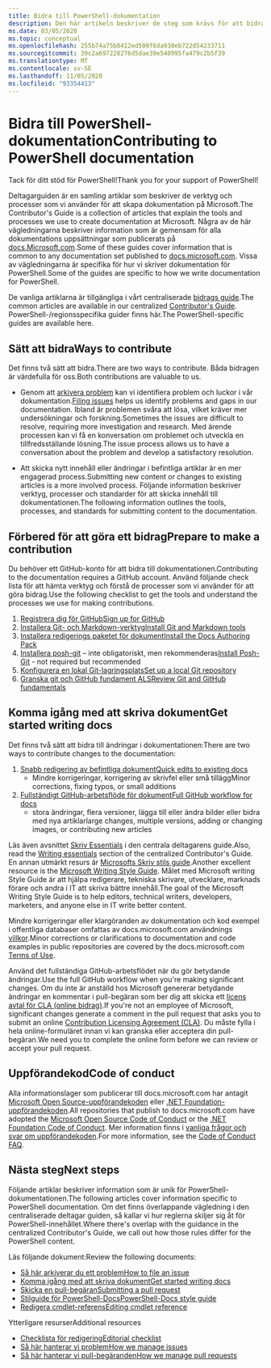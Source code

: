 ```yaml
---
title: Bidra till PowerShell-dokumentation
description: Den här artikeln beskriver de steg som krävs för att bidra till PowerShell-dokumentationen.
ms.date: 03/05/2020
ms.topic: conceptual
ms.openlocfilehash: 255b74a75b8412ed509f6da930eb722d54233711
ms.sourcegitcommit: 39c2a697228276d5dae39e540995fa479c2b5f39
ms.translationtype: MT
ms.contentlocale: sv-SE
ms.lasthandoff: 11/05/2020
ms.locfileid: "93354413"
---
```

# <a name="contributing-to-powershell-documentation"></a><span data-ttu-id="26c32-103">Bidra till PowerShell-dokumentation</span><span class="sxs-lookup"><span data-stu-id="26c32-103">Contributing to PowerShell documentation</span></span>

<span data-ttu-id="26c32-104">Tack för ditt stöd för PowerShell!</span><span class="sxs-lookup"><span data-stu-id="26c32-104">Thank you for your support of PowerShell!</span></span>

<span data-ttu-id="26c32-105">Deltagarguiden är en samling artiklar som beskriver de verktyg och processer som vi använder för att skapa dokumentation på Microsoft.</span><span class="sxs-lookup"><span data-stu-id="26c32-105">The Contributor's Guide is a collection of articles that explain the tools and processes we use to create documentation at Microsoft.</span></span> <span data-ttu-id="26c32-106">Några av de här vägledningarna beskriver information som är gemensam för alla dokumentations uppsättningar som publicerats på [docs.Microsoft.com][docs].</span><span class="sxs-lookup"><span data-stu-id="26c32-106">Some of these guides cover information that is common to any documentation set published to [docs.microsoft.com][docs].</span></span> <span data-ttu-id="26c32-107">Vissa av vägledningarna är specifika för hur vi skriver dokumentation för PowerShell.</span><span class="sxs-lookup"><span data-stu-id="26c32-107">Some of the guides are specific to how we write documentation for PowerShell.</span></span>

<span data-ttu-id="26c32-108">De vanliga artiklarna är tillgängliga i vårt centraliserade [bidrags guide][contribute].</span><span class="sxs-lookup"><span data-stu-id="26c32-108">The common articles are available in our centralized [Contributor's Guide][contribute].</span></span> <span data-ttu-id="26c32-109">PowerShell-/regionsspecifika guider finns här.</span><span class="sxs-lookup"><span data-stu-id="26c32-109">The PowerShell-specific guides are available here.</span></span>

## <a name="ways-to-contribute"></a><span data-ttu-id="26c32-110">Sätt att bidra</span><span class="sxs-lookup"><span data-stu-id="26c32-110">Ways to contribute</span></span>

<span data-ttu-id="26c32-111">Det finns två sätt att bidra.</span><span class="sxs-lookup"><span data-stu-id="26c32-111">There are two ways to contribute.</span></span> <span data-ttu-id="26c32-112">Båda bidragen är värdefulla för oss.</span><span class="sxs-lookup"><span data-stu-id="26c32-112">Both contributions are valuable to us.</span></span>

- <span data-ttu-id="26c32-113">Genom att [arkivera problem][file-an-issue] kan vi identifiera problem och luckor i vår dokumentation.</span><span class="sxs-lookup"><span data-stu-id="26c32-113">[Filing issues][file-an-issue] helps us identify problems and gaps in our documentation.</span></span> <span data-ttu-id="26c32-114">Ibland är problemen svåra att lösa, vilket kräver mer undersökningar och forskning.</span><span class="sxs-lookup"><span data-stu-id="26c32-114">Sometimes the issues are difficult to resolve, requiring more investigation and research.</span></span> <span data-ttu-id="26c32-115">Med ärende processen kan vi få en konversation om problemet och utveckla en tillfredsställande lösning.</span><span class="sxs-lookup"><span data-stu-id="26c32-115">The issue process allows us to have a conversation about the problem and develop a satisfactory resolution.</span></span>

- <span data-ttu-id="26c32-116">Att skicka nytt innehåll eller ändringar i befintliga artiklar är en mer engagerad process.</span><span class="sxs-lookup"><span data-stu-id="26c32-116">Submitting new content or changes to existing articles is a more involved process.</span></span> <span data-ttu-id="26c32-117">Följande information beskriver verktyg, processer och standarder för att skicka innehåll till dokumentationen.</span><span class="sxs-lookup"><span data-stu-id="26c32-117">The following information outlines the tools, processes, and standards for submitting content to the documentation.</span></span>

## <a name="prepare-to-make-a-contribution"></a><span data-ttu-id="26c32-118">Förbered för att göra ett bidrag</span><span class="sxs-lookup"><span data-stu-id="26c32-118">Prepare to make a contribution</span></span>

<span data-ttu-id="26c32-119">Du behöver ett GitHub-konto för att bidra till dokumentationen.</span><span class="sxs-lookup"><span data-stu-id="26c32-119">Contributing to the documentation requires a GitHub account.</span></span> <span data-ttu-id="26c32-120">Använd följande check lista för att hämta verktyg och förstå de processer som vi använder för att göra bidrag.</span><span class="sxs-lookup"><span data-stu-id="26c32-120">Use the following checklist to get the tools and understand the processes we use for making contributions.</span></span>

1. [<span data-ttu-id="26c32-121">Registrera dig för GitHub</span><span class="sxs-lookup"><span data-stu-id="26c32-121">Sign up for GitHub</span></span>](/contribute/get-started-setup-github)
1. [<span data-ttu-id="26c32-122">Installera Git- och Markdown-verktyg</span><span class="sxs-lookup"><span data-stu-id="26c32-122">Install Git and Markdown tools</span></span>](/contribute/get-started-setup-tools)
1. [<span data-ttu-id="26c32-123">Installera redigerings paketet för dokument</span><span class="sxs-lookup"><span data-stu-id="26c32-123">Install the Docs Authoring Pack</span></span>](/contribute/how-to-write-docs-auth-pack)
1. <span data-ttu-id="26c32-124">[Installera posh-git][posh-git] – inte obligatoriskt, men rekommenderas</span><span class="sxs-lookup"><span data-stu-id="26c32-124">[Install Posh-Git][posh-git] - not required but recommended</span></span>
1. [<span data-ttu-id="26c32-125">Konfigurera en lokal Git-lagringsplats</span><span class="sxs-lookup"><span data-stu-id="26c32-125">Set up a local Git repository</span></span>](/contribute/get-started-setup-local)
1. [<span data-ttu-id="26c32-126">Granska git och GitHub fundament ALS</span><span class="sxs-lookup"><span data-stu-id="26c32-126">Review Git and GitHub fundamentals</span></span>](/contribute/git-github-fundamentals)

## <a name="get-started-writing-docs"></a><span data-ttu-id="26c32-127">Komma igång med att skriva dokument</span><span class="sxs-lookup"><span data-stu-id="26c32-127">Get started writing docs</span></span>

<span data-ttu-id="26c32-128">Det finns två sätt att bidra till ändringar i dokumentationen:</span><span class="sxs-lookup"><span data-stu-id="26c32-128">There are two ways to contribute changes to the documentation:</span></span>

1. [<span data-ttu-id="26c32-129">Snabb redigering av befintliga dokument</span><span class="sxs-lookup"><span data-stu-id="26c32-129">Quick edits to existing docs</span></span>](/contribute/#quick-edits-to-existing-documents)
   - <span data-ttu-id="26c32-130">Mindre korrigeringar, korrigering av skrivfel eller små tillägg</span><span class="sxs-lookup"><span data-stu-id="26c32-130">Minor corrections, fixing typos, or small additions</span></span>
1. [<span data-ttu-id="26c32-131">Fullständigt GitHub-arbetsflöde för dokument</span><span class="sxs-lookup"><span data-stu-id="26c32-131">Full GitHub workflow for docs</span></span>](/contribute/how-to-write-workflows-major)
   - <span data-ttu-id="26c32-132">stora ändringar, flera versioner, lägga till eller ändra bilder eller bidra med nya artiklar</span><span class="sxs-lookup"><span data-stu-id="26c32-132">large changes, multiple versions, adding or changing images, or contributing new articles</span></span>

<span data-ttu-id="26c32-133">Läs även avsnittet [Skriv Essentials](/contribute/style-quick-start) i den centrala deltagarens guide.</span><span class="sxs-lookup"><span data-stu-id="26c32-133">Also, read the [Writing essentials](/contribute/style-quick-start) section of the centralized Contributor's Guide.</span></span> <span data-ttu-id="26c32-134">En annan utmärkt resurs är [Microsofts Skriv stils guide][style-guide].</span><span class="sxs-lookup"><span data-stu-id="26c32-134">Another excellent resource is the [Microsoft Writing Style Guide][style-guide].</span></span> <span data-ttu-id="26c32-135">Målet med Microsoft writing Style Guide är att hjälpa redigerare, tekniska skrivare, utvecklare, marknads förare och andra i IT att skriva bättre innehåll.</span><span class="sxs-lookup"><span data-stu-id="26c32-135">The goal of the Microsoft Writing Style Guide is to help editors, technical writers, developers, marketers, and anyone else in IT write better content.</span></span>

<span data-ttu-id="26c32-136">Mindre korrigeringar eller klargöranden av dokumentation och kod exempel i offentliga databaser omfattas av docs.microsoft.com användnings [villkor][terms-of-use].</span><span class="sxs-lookup"><span data-stu-id="26c32-136">Minor corrections or clarifications to documentation and code examples in public repositories are covered by the docs.microsoft.com [Terms of Use][terms-of-use].</span></span>

<span data-ttu-id="26c32-137">Använd det fullständiga GitHub-arbetsflödet när du gör betydande ändringar.</span><span class="sxs-lookup"><span data-stu-id="26c32-137">Use the full GitHub workflow when you're making significant changes.</span></span> <span data-ttu-id="26c32-138">Om du inte är anställd hos Microsoft genererar betydande ändringar en kommentar i pull-begäran som ber dig att skicka ett [licens avtal för CLA (online bidrag)][cla].</span><span class="sxs-lookup"><span data-stu-id="26c32-138">If you're not an employee of Microsoft, significant changes generate a comment in the pull request that asks you to submit an online [Contribution Licensing Agreement (CLA)][cla].</span></span> <span data-ttu-id="26c32-139">Du måste fylla i hela online-formuläret innan vi kan granska eller acceptera din pull-begäran.</span><span class="sxs-lookup"><span data-stu-id="26c32-139">We need you to complete the online form before we can review or accept your pull request.</span></span>

## <a name="code-of-conduct"></a><span data-ttu-id="26c32-140">Uppförandekod</span><span class="sxs-lookup"><span data-stu-id="26c32-140">Code of conduct</span></span>

<span data-ttu-id="26c32-141">Alla informationslager som publicerar till docs.microsoft.com har antagit [Microsoft Open Source-uppförandekoden](https://opensource.microsoft.com/codeofconduct/) eller [.NET Foundation-uppförandekoden](https://dotnetfoundation.org/code-of-conduct).</span><span class="sxs-lookup"><span data-stu-id="26c32-141">All repositories that publish to docs.microsoft.com have adopted the [Microsoft Open Source Code of Conduct](https://opensource.microsoft.com/codeofconduct/) or the [.NET Foundation Code of Conduct](https://dotnetfoundation.org/code-of-conduct).</span></span> <span data-ttu-id="26c32-142">Mer information finns i [vanliga frågor och svar om uppförandekoden](https://opensource.microsoft.com/codeofconduct/faq/).</span><span class="sxs-lookup"><span data-stu-id="26c32-142">For more information, see the [Code of Conduct FAQ](https://opensource.microsoft.com/codeofconduct/faq/).</span></span>

## <a name="next-steps"></a><span data-ttu-id="26c32-143">Nästa steg</span><span class="sxs-lookup"><span data-stu-id="26c32-143">Next steps</span></span>

<span data-ttu-id="26c32-144">Följande artiklar beskriver information som är unik för PowerShell-dokumentationen.</span><span class="sxs-lookup"><span data-stu-id="26c32-144">The following articles cover information specific to PowerShell documentation.</span></span> <span data-ttu-id="26c32-145">Om det finns överlappande vägledning i den centraliserade deltagar guiden, så kallar vi hur reglerna skiljer sig åt för PowerShell-innehållet.</span><span class="sxs-lookup"><span data-stu-id="26c32-145">Where there's overlap with the guidance in the centralized Contributor's Guide, we call out how those rules differ for the PowerShell content.</span></span>

<span data-ttu-id="26c32-146">Läs följande dokument:</span><span class="sxs-lookup"><span data-stu-id="26c32-146">Review the following documents:</span></span>

- [<span data-ttu-id="26c32-147">Så här arkiverar du ett problem</span><span class="sxs-lookup"><span data-stu-id="26c32-147">How to file an issue</span></span>](file-an-issue.md)
- [<span data-ttu-id="26c32-148">Komma igång med att skriva dokument</span><span class="sxs-lookup"><span data-stu-id="26c32-148">Get started writing docs</span></span>](get-started-writing.md)
- [<span data-ttu-id="26c32-149">Skicka en pull-begäran</span><span class="sxs-lookup"><span data-stu-id="26c32-149">Submitting a pull request</span></span>](pull-requests.md)
- [<span data-ttu-id="26c32-150">Stilguide för PowerShell-Docs</span><span class="sxs-lookup"><span data-stu-id="26c32-150">PowerShell-Docs style guide</span></span>](powershell-style-guide.md)
- [<span data-ttu-id="26c32-151">Redigera cmdlet-referens</span><span class="sxs-lookup"><span data-stu-id="26c32-151">Editing cmdlet reference</span></span>](editing-cmdlet-ref.md)

<span data-ttu-id="26c32-152">Ytterligare resurser</span><span class="sxs-lookup"><span data-stu-id="26c32-152">Additional resources</span></span>

- [<span data-ttu-id="26c32-153">Checklista för redigering</span><span class="sxs-lookup"><span data-stu-id="26c32-153">Editorial checklist</span></span>](editorial-checklist.md)
- [<span data-ttu-id="26c32-154">Så här hanterar vi problem</span><span class="sxs-lookup"><span data-stu-id="26c32-154">How we manage issues</span></span>](managing-issues.md)
- [<span data-ttu-id="26c32-155">Så här hanterar vi pull-begäranden</span><span class="sxs-lookup"><span data-stu-id="26c32-155">How we manage pull requests</span></span>](managing-pull-requests.md)

<!--link refs-->
[cla]: https://cla.microsoft.com/
[contribute]: /contribute/
[docs]: https://docs.microsoft.com/
[file-an-issue]: file-an-issue.md
[posh-git]: https://www.powershellgallery.com/packages/posh-git
[psdocs]: /powershell
[style-guide]: /style-guide/welcome/
[terms-of-use]: /legal/termsofuse
